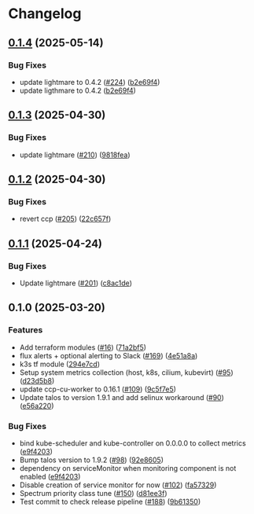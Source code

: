 # Changelog

## [0.1.4](https://github.com/fluencelabs/spectrum/compare/spectrum-v0.1.3...spectrum-v0.1.4) (2025-05-14)


### Bug Fixes

* update lightmare to 0.4.2 ([#224](https://github.com/fluencelabs/spectrum/issues/224)) ([b2e69f4](https://github.com/fluencelabs/spectrum/commit/b2e69f403540b4b7995d0c6264dfc86c46cbcf43))
* update ligthmare to 0.4.2 ([b2e69f4](https://github.com/fluencelabs/spectrum/commit/b2e69f403540b4b7995d0c6264dfc86c46cbcf43))

## [0.1.3](https://github.com/fluencelabs/spectrum/compare/spectrum-v0.1.2...spectrum-v0.1.3) (2025-04-30)


### Bug Fixes

* update lightmare ([#210](https://github.com/fluencelabs/spectrum/issues/210)) ([9818fea](https://github.com/fluencelabs/spectrum/commit/9818fead4be29ef0be957bf732c79c866165c38e))

## [0.1.2](https://github.com/fluencelabs/spectrum/compare/spectrum-v0.1.1...spectrum-v0.1.2) (2025-04-30)


### Bug Fixes

* revert ccp ([#205](https://github.com/fluencelabs/spectrum/issues/205)) ([22c657f](https://github.com/fluencelabs/spectrum/commit/22c657f781f596c8f0a73399ed5bebf4ab59b45d))

## [0.1.1](https://github.com/fluencelabs/spectrum/compare/spectrum-v0.1.0...spectrum-v0.1.1) (2025-04-24)


### Bug Fixes

* Update lightmare ([#201](https://github.com/fluencelabs/spectrum/issues/201)) ([c8ac1de](https://github.com/fluencelabs/spectrum/commit/c8ac1de54f7d975ec2bfac733d7c0da60b663ef1))

## 0.1.0 (2025-03-20)


### Features

* Add terraform modules ([#16](https://github.com/fluencelabs/spectrum/issues/16)) ([71a2bf5](https://github.com/fluencelabs/spectrum/commit/71a2bf52ab0f27fb818220e1b79d1759c5ef08ee))
* flux alerts + optional alerting to Slack ([#169](https://github.com/fluencelabs/spectrum/issues/169)) ([4e51a8a](https://github.com/fluencelabs/spectrum/commit/4e51a8a1a496dfefa3e47ff1b0c133bad13c2f35))
* k3s tf module ([294e7cd](https://github.com/fluencelabs/spectrum/commit/294e7cda89d7e23a7ef4cfc0a3c87915ea499773))
* Setup system metrics collection (host, k8s, cilium, kubevirt) ([#95](https://github.com/fluencelabs/spectrum/issues/95)) ([d23d5b8](https://github.com/fluencelabs/spectrum/commit/d23d5b8c6d505462fc54cdb3c5b7ec6f0b226a74))
* update ccp-cu-worker to 0.16.1 ([#109](https://github.com/fluencelabs/spectrum/issues/109)) ([9c5f7e5](https://github.com/fluencelabs/spectrum/commit/9c5f7e525b7aa44c0993f04e72808637e583ef75))
* Update talos to version 1.9.1 and add selinux workaround ([#90](https://github.com/fluencelabs/spectrum/issues/90)) ([e56a220](https://github.com/fluencelabs/spectrum/commit/e56a2202b94384c3b084e4674b70b597eaad422d))


### Bug Fixes

* bind kube-scheduler and kube-controller on 0.0.0.0 to collect metrics ([e9f4203](https://github.com/fluencelabs/spectrum/commit/e9f4203c33c1581c845f076f835f6a291a45540c))
* Bump talos version to 1.9.2 ([#98](https://github.com/fluencelabs/spectrum/issues/98)) ([92e8605](https://github.com/fluencelabs/spectrum/commit/92e86052775b55de00986629f781e09285b9dae2))
* dependency on serviceMonitor when monitoring component is not enabled ([e9f4203](https://github.com/fluencelabs/spectrum/commit/e9f4203c33c1581c845f076f835f6a291a45540c))
* Disable creation of service monitor for now ([#102](https://github.com/fluencelabs/spectrum/issues/102)) ([fa57329](https://github.com/fluencelabs/spectrum/commit/fa5732905470e5af60b888538c0facc44a48968d))
* Spectrum priority class tune ([#150](https://github.com/fluencelabs/spectrum/issues/150)) ([d81ee3f](https://github.com/fluencelabs/spectrum/commit/d81ee3f6a14a8b45fcd5633ff220ce6556de1c5c))
* Test commit to check release pipeline ([#188](https://github.com/fluencelabs/spectrum/issues/188)) ([9b61350](https://github.com/fluencelabs/spectrum/commit/9b613501fa1fb25159ef5658a1a3315cc1e8479f))
